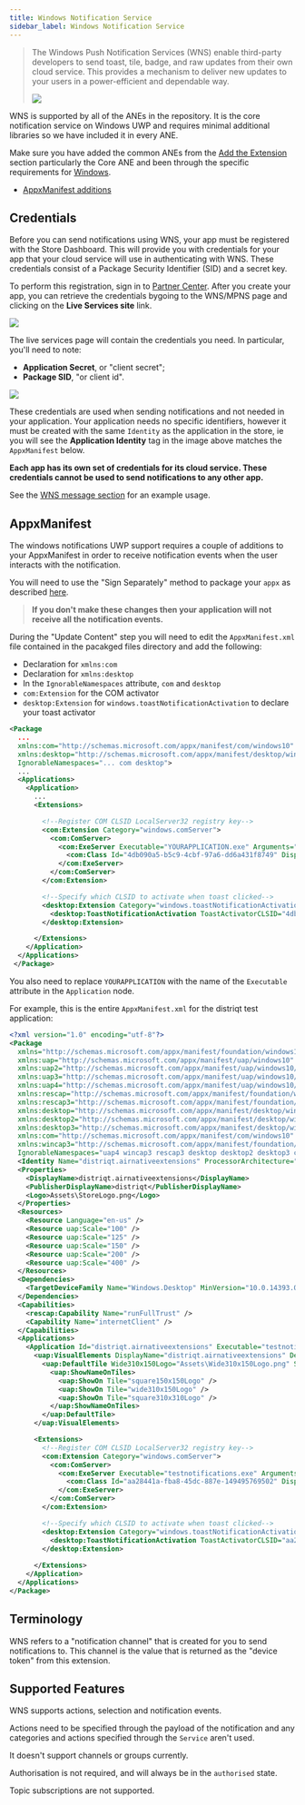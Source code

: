 ```yaml
---
title: Windows Notification Service
sidebar_label: Windows Notification Service
---
```



>
> The Windows Push Notification Services (WNS) enable third-party developers to send toast, tile, badge, and raw updates from their own cloud service. This provides a mechanism to deliver new updates to your users in a power-efficient and dependable way.
>
> ![](images/windows-actions.png)
>

WNS is supported by all of the ANEs in the repository. It is the core notification service on Windows UWP and requires minimal additional libraries so we have included it in every ANE.  

Make sure you have added the common ANEs from the [Add the Extension](../add-the-extension) section particularly the Core ANE and been through the specific requirements for [Windows](../add-the-extension---windows).



- [AppxManifest additions](#appxmanifest)



## Credentials

Before you can send notifications using WNS, your app must be registered with the Store Dashboard. This will provide you with credentials for your app that your cloud service will use in authenticating with WNS. These credentials consist of a Package Security Identifier (SID) and a secret key. 

To perform this registration, sign in to [Partner Center](https://partner.microsoft.com/en-us/dashboard/home). After you create your app, you can retrieve the credentials bygoing to the WNS/MPNS page and clicking on the **Live Services site** link.

![](images/windows_wns_credentials_1.png)

The live services page will contain the credentials you need. In particular, you'll need to note:

- **Application Secret**, or "client secret";
- **Package SID**, "or client id".

![](images/windows_wns_credentials_2.png)

These credentials are used when sending notifications and not needed in your application. Your application needs no specific identifiers, however it must be created with the same `Identity` as the application in the store, ie you will see the **Application Identity** tag in the image above matches the `AppxManifest` below.


**Each app has its own set of credentials for its cloud service. These credentials cannot be used to send notifications to any other app.**


See the [WNS message section](windows-wns-message) for an example usage.


## AppxManifest

The windows notifications UWP support requires a couple of additions to your AppxManifest in order to receive notification events when the user interacts with the notification.

You will need to use the "Sign Separately" method to package your `appx` as described [here](/docs/tutorials/windows-appx-packaging-method1). 

>
> **If you don't make these changes then your application will not receive all the notification events.**
>

During the "Update Content" step you will need to edit the `AppxManifest.xml` file contained in the pacakged files directory and add the following:

- Declaration for `xmlns:com`
- Declaration for `xmlns:desktop`
- In the `IgnorableNamespaces` attribute, `com` and `desktop`
- `com:Extension` for the COM activator
- `desktop:Extension` for `windows.toastNotificationActivation` to declare your toast activator


```xml
<Package
  ...
  xmlns:com="http://schemas.microsoft.com/appx/manifest/com/windows10"
  xmlns:desktop="http://schemas.microsoft.com/appx/manifest/desktop/windows10"
  IgnorableNamespaces="... com desktop">
  ...
  <Applications>
    <Application>
      ...
      <Extensions>

        <!--Register COM CLSID LocalServer32 registry key-->
        <com:Extension Category="windows.comServer">
          <com:ComServer>
            <com:ExeServer Executable="YOURAPPLICATION.exe" Arguments="-ToastActivated" DisplayName="Toast activator">
              <com:Class Id="4db090a5-b5c9-4cbf-97a6-dd6a431f8749" DisplayName="Toast activator"/>
            </com:ExeServer>
          </com:ComServer>
        </com:Extension>

        <!--Specify which CLSID to activate when toast clicked-->
        <desktop:Extension Category="windows.toastNotificationActivation">
          <desktop:ToastNotificationActivation ToastActivatorCLSID="4db090a5-b5c9-4cbf-97a6-dd6a431f8749" /> 
        </desktop:Extension>

      </Extensions>
    </Application>
  </Applications>
 </Package>
```


You also need to replace `YOURAPPLICATION` with the name of the `Executable` attribute in the `Application` node.

For example, this is the entire `AppxManifest.xml` for the distriqt test application:


```xml
<?xml version="1.0" encoding="utf-8"?>
<Package
  xmlns="http://schemas.microsoft.com/appx/manifest/foundation/windows10" 
  xmlns:uap="http://schemas.microsoft.com/appx/manifest/uap/windows10" 
  xmlns:uap2="http://schemas.microsoft.com/appx/manifest/uap/windows10/2" 
  xmlns:uap3="http://schemas.microsoft.com/appx/manifest/uap/windows10/3" 
  xmlns:uap4="http://schemas.microsoft.com/appx/manifest/uap/windows10/4" 
  xmlns:rescap="http://schemas.microsoft.com/appx/manifest/foundation/windows10/restrictedcapabilities" 
  xmlns:rescap3="http://schemas.microsoft.com/appx/manifest/foundation/windows10/restrictedcapabilities/3" 
  xmlns:desktop="http://schemas.microsoft.com/appx/manifest/desktop/windows10" 
  xmlns:desktop2="http://schemas.microsoft.com/appx/manifest/desktop/windows10/2" 
  xmlns:desktop3="http://schemas.microsoft.com/appx/manifest/desktop/windows10/3" 
  xmlns:com="http://schemas.microsoft.com/appx/manifest/com/windows10" 
  xmlns:wincap3="http://schemas.microsoft.com/appx/manifest/foundation/windows10/windowscapabilities/3" 
  IgnorableNamespaces="uap4 wincap3 rescap3 desktop desktop2 desktop3 com">
  <Identity Name="distriqt.airnativeextensions" ProcessorArchitecture="x86" Publisher="CN=38CAD93E-B1A7-480F-B65D-3545798BA205" Version="1.0.0.0" />
  <Properties>
    <DisplayName>distriqt.airnativeextensions</DisplayName>
    <PublisherDisplayName>distriqt</PublisherDisplayName>
    <Logo>Assets\StoreLogo.png</Logo>
  </Properties>
  <Resources>
    <Resource Language="en-us" />
    <Resource uap:Scale="100" />
    <Resource uap:Scale="125" />
    <Resource uap:Scale="150" />
    <Resource uap:Scale="200" />
    <Resource uap:Scale="400" />
  </Resources>
  <Dependencies>
    <TargetDeviceFamily Name="Windows.Desktop" MinVersion="10.0.14393.0" MaxVersionTested="10.0.16299.15" />
  </Dependencies>
  <Capabilities>
    <rescap:Capability Name="runFullTrust" />
    <Capability Name="internetClient" />
  </Capabilities>
  <Applications>
    <Application Id="distriqt.airnativeextensions" Executable="testnotifications.exe" EntryPoint="Windows.FullTrustApplication">
      <uap:VisualElements DisplayName="distriqt.airnativeextensions" Description="distriqt.airnativeextensions" BackgroundColor="transparent" Square150x150Logo="Assets\Square150x150Logo.png" Square44x44Logo="Assets\Square44x44Logo.png">
        <uap:DefaultTile Wide310x150Logo="Assets\Wide310x150Logo.png" Square310x310Logo="Assets\Square310x310Logo.png" Square71x71Logo="Assets\Square71x71Logo.png">
          <uap:ShowNameOnTiles>
            <uap:ShowOn Tile="square150x150Logo" />
            <uap:ShowOn Tile="wide310x150Logo" />
            <uap:ShowOn Tile="square310x310Logo" />
          </uap:ShowNameOnTiles>
        </uap:DefaultTile>
      </uap:VisualElements>

      <Extensions>
        <!--Register COM CLSID LocalServer32 registry key-->
        <com:Extension Category="windows.comServer">
          <com:ComServer>
            <com:ExeServer Executable="testnotifications.exe" Arguments="-ToastActivated" DisplayName="Toast activator">
              <com:Class Id="aa28441a-fba8-45dc-887e-149495769502" DisplayName="Toast activator"/>
            </com:ExeServer>
          </com:ComServer>
        </com:Extension>

        <!--Specify which CLSID to activate when toast clicked-->
        <desktop:Extension Category="windows.toastNotificationActivation">
          <desktop:ToastNotificationActivation ToastActivatorCLSID="aa28441a-fba8-45dc-887e-149495769502" /> 
        </desktop:Extension>
        
      </Extensions>
    </Application>
  </Applications>
</Package>
```



## Terminology

WNS refers to a "notification channel" that is created for you to send notifications to. This channel is the value that is returned as the "device token" from this extension. 



## Supported Features 

WNS supports actions, selection and notification events. 

Actions need to be specified through the payload of the notification and any categories and actions specified through the `Service` aren't used.

It doesn't support channels or groups currently.

Authorisation is not required, and will always be in the `authorised` state.

Topic subscriptions are not supported.
